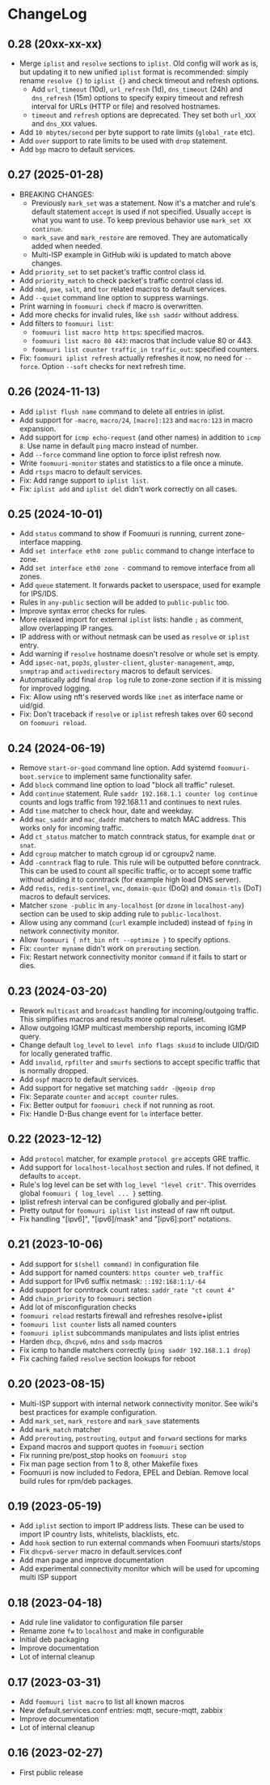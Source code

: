 # ChangeLog

## 0.28 (20xx-xx-xx)

* Merge `iplist` and `resolve` sections to `iplist`. Old config will work as
  is, but updating it to new unified `iplist` format is recommended: simply
  rename `resolve {}` to `iplist {}` and check timeout and refresh options.
  * Add `url_timeout` (10d), `url_refresh` (1d), `dns_timeout` (24h) and
    `dns_refresh` (15m) options to specify expiry timeout and refresh interval
    for URLs (HTTP or file) and resolved hostnames.
  * `timeout` and `refresh` options are deprecated. They set both `url_XXX`
    and `dns_XXX` values.
* Add `10 mbytes/second` per byte support to rate limits (`global_rate` etc).
* Add `over` support to rate limits to be used with `drop` statement.
* Add `bgp` macro to default services.

## 0.27 (2025-01-28)

* BREAKING CHANGES:
  * Previously `mark_set` was a statement. Now it's a matcher and rule's
    default statement `accept` is used if not specified. Usually `accept` is
    what you want to use. To keep previous behavior use `mark_set XX continue`.
  * `mark_save` and `mark_restore` are removed. They are automatically added
    when needed.
  * Multi-ISP example in GitHub wiki is updated to match above changes.
* Add `priority_set` to set packet's traffic control class id.
* Add `priority_match` to check packet's traffic control class id.
* Add `nbd`, `pxe`, `salt`, and `tor` related macros to default services.
* Add `--quiet` command line option to suppress warnings.
* Print warning in `foomuuri check` if macro is overwritten.
* Add more checks for invalid rules, like `ssh saddr` without address.
* Add filters to `foomuuri list`:
  * `foomuuri list macro http https`: specified macros.
  * `foomuuri list macro 80 443`: macros that include value 80 or 443.
  * `foomuuri list counter traffic_in traffic_out`: specified counters.
* Fix: `foomuuri iplist refresh` actually refreshes it now, no need for
  `--force`. Option `--soft` checks for next refresh time.

## 0.26 (2024-11-13)

* Add `iplist flush name` command to delete all entries in iplist.
* Add support for `-macro`, `macro/24`, `[macro]:123` and `macro:123` in
  macro expansion.
* Add support for `icmp echo-request` (and other names) in addition to
  `icmp 8`. Use name in default `ping` macro instead of number.
* Add `--force` command line option to force iplist refresh now.
* Write `foomuuri-monitor` states and statistics to a file once a minute.
* Add `rtsps` macro to default services.
* Fix: Add range support to `iplist list`.
* Fix: `iplist add` and `iplist del` didn't work correctly on all cases.

## 0.25 (2024-10-01)

* Add `status` command to show if Foomuuri is running, current zone-interface
  mapping.
* Add `set interface eth0 zone public` command to change interface to zone.
* Add `set interface eth0 zone -` command to remove interface from all zones.
* Add `queue` statement. It forwards packet to userspace, used for example
  for IPS/IDS.
* Rules in `any-public` section will be added to `public-public` too.
* Improve syntax error checks for rules.
* More relaxed import for external `iplist` lists: handle `;` as comment,
  allow overlapping IP ranges.
* IP address with or without netmask can be used as `resolve` or `iplist`
  entry.
* Add warning if `resolve` hostname doesn't resolve or whole set is empty.
* Add `ipsec-nat`, `pop3s`, `gluster-client`, `gluster-management`, `amqp`,
  `snmptrap` and `activedirectory` macros to default services.
* Automatically add final `drop log` rule to zone-zone section if it is
  missing for improved logging.
* Fix: Allow using nft's reserved words like `inet` as interface name or
  uid/gid.
* Fix: Don't traceback if `resolve` or `iplist` refresh takes over 60 second
  on `foomuuri reload`.

## 0.24 (2024-06-19)

* Remove `start-or-good` command line option. Add systemd
  `foomuuri-boot.service` to implement same functionality safer.
* Add `block` command line option to load "block all traffic" ruleset.
* Add `continue` statement. Rule `saddr 192.168.1.1 counter log continue`
  counts and logs traffic from 192.168.1.1 and continues to next rules.
* Add `time` matcher to check hour, date and weekday.
* Add `mac_saddr` and `mac_daddr` matchers to match MAC address. This works
  only for incoming traffic.
* Add `ct_status` matcher to match conntrack status, for example `dnat` or
  `snat`.
* Add `cgroup` matcher to match cgroup id or cgroupv2 name.
* Add `-conntrack` flag to rule. This rule will be outputted before
  conntrack. This can be used to count all specific traffic, or to accept
  some traffic without adding it to conntrack (for example high load DNS
  server).
* Add `redis`, `redis-sentinel`, `vnc`, `domain-quic` (DoQ) and `domain-tls`
  (DoT) macros to default services.
* Matcher `szone -public` in `any-localhost` (or `dzone` in `localhost-any`)
  section can be used to skip adding rule to `public-localhost`.
* Allow using any command (`curl` example included) instead of `fping` in
  network connectivity monitor.
* Allow `foomuuri { nft_bin nft --optimize }` to specify options.
* Fix: `counter myname` didn't work on `prerouting` section.
* Fix: Restart network connectivity monitor `command` if it fails to start
  or dies.

## 0.23 (2024-03-20)

* Rework `multicast` and `broadcast` handling for incoming/outgoing traffic.
  This simplifies macros and results more optimal ruleset.
* Allow outgoing IGMP multicast membership reports, incoming IGMP query.
* Change default `log_level` to `level info flags skuid` to include UID/GID
  for locally generated traffic.
* Add `invalid`, `rpfilter` and `smurfs` sections to accept specific
  traffic that is normally dropped.
* Add `ospf` macro to default services.
* Add support for negative set matching `saddr -@geoip drop`
* Fix: Separate `counter` and `accept counter` rules.
* Fix: Better output for `foomuuri check` if not running as root.
* Fix: Handle D-Bus change event for `lo` interface better.

## 0.22 (2023-12-12)

* Add `protocol` matcher, for example `protocol gre` accepts GRE traffic.
* Add support for `localhost-localhost` section and rules. If not defined,
  it defaults to `accept`.
* Rule's log level can be set with `log_level "level crit"`. This overrides
  global `foomuuri { log_level ... }` setting.
* Iplist refresh interval can be configured globally and per-iplist.
* Pretty output for `foomuuri iplist list` instead of raw nft output.
* Fix handling "[ipv6]", "[ipv6]/mask" and "[ipv6]:port" notations.

## 0.21 (2023-10-06)

* Add support for `$(shell command)` in configuration file
* Add support for named counters: `https counter web_traffic`
* Add support for IPv6 suffix netmask: `::192:168:1:1/-64`
* Add support for conntrack count rates: `saddr_rate "ct count 4"`
* Add `chain_priority` to `foomuuri` section
* Add lot of misconfiguration checks
* `foomuuri reload` restarts firewall and refreshes resolve+iplist
* `foomuuri list counter` lists all named counters
* `foomuuri iplist` subcommands manipulates and lists iplist entries
* Harden `dhcp`, `dhcpv6`, `mdns` and `ssdp` macros
* Fix icmp to handle matchers correctly (`ping saddr 192.168.1.1 drop`)
* Fix caching failed `resolve` section lookups for reboot

## 0.20 (2023-08-15)

* Multi-ISP support with internal network connectivity monitor.
  See wiki's best practices for example configuration.
* Add `mark_set`, `mark_restore` and `mark_save` statements
* Add `mark_match` matcher
* Add `prerouting`, `postrouting`, `output` and `forward` sections for marks
* Expand macros and support quotes in `foomuuri` section
* Fix running pre/post_stop hooks on `foomuuri stop`
* Fix man page section from 1 to 8, other Makefile fixes
* Foomuuri is now included to Fedora, EPEL and Debian. Remove local build
  rules for rpm/deb packages.

## 0.19 (2023-05-19)

* Add `iplist` section to import IP address lists. These can be used to
  import IP country lists, whitelists, blacklists, etc.
* Add `hook` section to run external commands when Foomuuri starts/stops
* Fix `dhcpv6-server` macro in default.services.conf
* Add man page and improve documentation
* Add experimental connectivity monitor which will be used for upcoming
  multi ISP support

## 0.18 (2023-04-18)

* Add rule line validator to configuration file parser
* Rename zone `fw` to `localhost` and make in configurable
* Initial deb packaging
* Improve documentation
* Lot of internal cleanup

## 0.17 (2023-03-31)

* Add `foomuuri list macro` to list all known macros
* New default.services.conf entries: mqtt, secure-mqtt, zabbix
* Improve documentation
* Lot of internal cleanup

## 0.16 (2023-02-27)

* First public release
